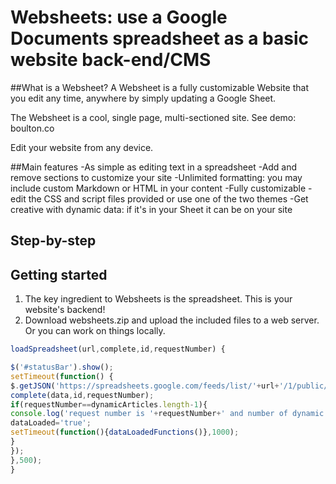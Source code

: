 # Websheets: use a Google Documents spreadsheet as a basic website back-end/CMS

##What is a Websheet?
A Websheet is a fully customizable Website that you edit any time, anywhere by simply updating a Google Sheet. 

The Websheet is a cool, single page, multi-sectioned site. See demo: boulton.co

Edit your website from any device.

##Main features
-As simple as editing text in a spreadsheet
-Add and remove sections to customize your site
-Unlimited formatting: you may include custom Markdown or HTML in your content
-Fully customizable - edit the CSS and script files provided or use one of the two themes
-Get creative with dynamic data: if it's in your Sheet it can be on your site

## Step-by-step

## Getting started

1. The key ingredient to Websheets is the spreadsheet. This is your website's backend!
2. Download websheets.zip and upload the included files to a web server. Or you can work on things locally.

```javascript
loadSpreadsheet(url,complete,id,requestNumber) {

$('#statusBar').show();
setTimeout(function() {
$.getJSON('https://spreadsheets.google.com/feeds/list/'+url+'/1/public/values?alt=json&callback=?').done(function(data) {
complete(data,id,requestNumber);
if(requestNumber==dynamicArticles.length-1){
console.log('request number is '+requestNumber+' and number of dynamic articles minus 1 is, therefore complete\? '+dynamicArticles.length);
dataLoaded='true';
setTimeout(function(){dataLoadedFunctions()},1000);
}
});
},500);
}
```
